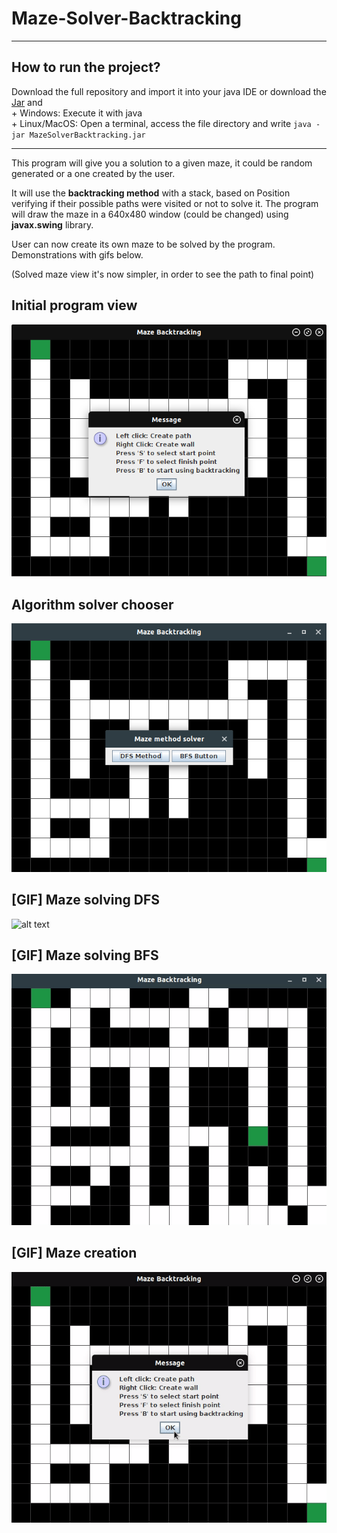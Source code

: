 # Maze-Solver-Backtracking
<hr>

## How to run the project?

Download the full repository and import it into your java IDE or
download the [Jar](https://github.com/JaysusM/Maze-Solver-Backtracking/raw/master/MazeSolverBacktracking.jar) and
<br/>+ Windows: Execute it with java
<br/>+ Linux/MacOS: Open a terminal, access the file directory and write `java -jar MazeSolverBacktracking.jar`

<hr>

This program will give you a solution to a given maze, it could be random generated or a one created by the user.

It will use the **backtracking method** with a stack, based on Position verifying if their possible paths were visited or not to solve it.
The program will draw the maze in a 640x480 window (could be changed) using __javax.swing__ library.

User can now create its own maze to be solved by the program.
Demonstrations with gifs below.

(Solved maze view it's now simpler, in order to see the path to final point)

## Initial program view

![alt text](https://github.com/JaysusM/Maze-Solver-Backtracking/blob/master/views/initialView.png)

## Algorithm solver chooser

![alt text](https://github.com/JaysusM/Maze-Solver-Backtracking/blob/master/views/chooseMethod.png)

## [GIF] Maze solving DFS

![alt text](https://github.com/JaysusM/Maze-Solver-Backtracking/blob/master/views/mazeSolving.gif)

## [GIF] Maze solving BFS

![alt text](https://github.com/JaysusM/Maze-Solver-Backtracking/blob/master/views/mazebfs_2.gif)

## [GIF] Maze creation

![alt text](https://github.com/JaysusM/Maze-Solver-Backtracking/blob/master/views/mazeCreation.gif)
